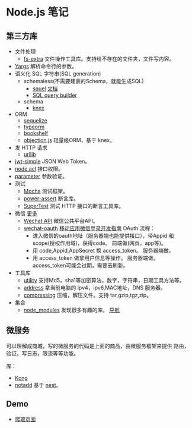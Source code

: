 # Node.js 笔记
## 第三方库
* 文件处理
  * [fs-extra](https://github.com/jprichardson/node-fs-extra) 文件操作工具库。支持给不存在的文件夹，文件写内容。
* [Yargs](https://www.npmjs.com/package/yargs) 解析命令行的参数。
* 语义化 SQL 字符串(SQL generation)
  * schemaless(不需要建表的Schema，就能生成SQL)
    * [squel](https://github.com/hiddentao/squel) [文档](https://hiddentao.com/squel/api.html)
    * [SQL query builder](https://github.com/dresende/node-sql-query)
  * schema
    * [knex](https://github.com/tgriesser/knex)
* ORM
  * [sequelize](https://github.com/sequelize/sequelize)
  * [typeorm](https://github.com/typeorm/typeorm)
  * [bookshelf](https://github.com/bookshelf/bookshelf)
  * [objection.js](https://github.com/Vincit/objection.js/) 轻量级ORM，基于 knex。
* 发 HTTP 请求
  * [urllib](https://github.com/node-modules/urllib)
* [jwt-simple](https://github.com/hokaccha/node-jwt-simple) JSON Web Token。
* [node acl](https://github.com/OptimalBits/node_acl) 接口权限。
* [parameter](https://github.com/node-modules/parameter) 参数验证。
* 测试
  * [Mocha](https://mochajs.org/) 测试框架。
  * [power-assert](https://github.com/power-assert-js/power-assert) 断言库。
  * [SuperTest](https://github.com/visionmedia/supertest) 测试 HTTP 接口的断言工具库。
* 微信 [更多](https://github.com/node-webot)
  * [Wechat API](https://github.com/node-webot/wechat-api) 微信公共平台API。
  * [wechat-oauth](https://github.com/node-webot/wechat-oauth) [移动应用微信登录开发指南](https://open.weixin.qq.com/cgi-bin/showdocument?action=dir_list&t=resource/res_list&verify=1&id=open1419317851&token=&lang=zh_CN) OAuth 流程：
    * 进入微信的oauth地址（服务器端也能提供接口），带Appid 和 scope(授权作用域)，获得code。 前端做(网页，app等)。
    * 用 code,Appid,AppSecret 换 access_token。 服务器端做。
    * 用 access_token 做拿用户信息等操作。 服务器端做。 access_token可能会过期，需要去刷新。
* 工具库
  * [utility](https://github.com/node-modules/utility) 支持Md5，sha1等加密算法，数字，字符串，日期工具方法等。
  * [address](https://github.com/node-modules/address) 拿当前电脑的 ipv4，ipv6,MAC地址，DNS 服务器。
  * [compressing](https://github.com/node-modules/compressing) 压缩，解压文件。支持 tar,gzip,tgz,zip。
* 集合
  * [node_modules](https://github.com/node-modules) 发现很多有趣的库。 [导航](http://node-modules.github.io/book/README.html)

## 微服务
可以理解成商城，写的微服务的代码是上面的商品，由微服务框架来提供 路由，验证，写日志，限流等等功能。

库：
* [Kong](https://github.com/Kong/kong)
* [notadd](https://github.com/notadd/notadd) 基于 [nest](https://github.com/nestjs/nest)。

## Demo
* [爬取页面](crawler)


